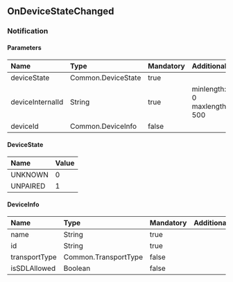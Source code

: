 ## OnDeviceStateChanged

### Notification
#### Parameters
|Name|Type|Mandatory|Additional|Description|
|:---|:---|:--------|:---------|:----------|
|deviceState|Common.DeviceState|true|||
|deviceInternalId|String|true|minlength: 0<br>maxlength: 500||
|deviceId|Common.DeviceInfo|false|||
#### DeviceState
|Name|Value|
|:---|:----|
|UNKNOWN|0|
|UNPAIRED|1|
#### DeviceInfo
|Name|Type|Mandatory|Additional|Description|
|:---|:---|:--------|:---------|:----------|
|name|String|true|||
|id|String|true|||
|transportType|Common.TransportType|false|||
|isSDLAllowed|Boolean|false|||
